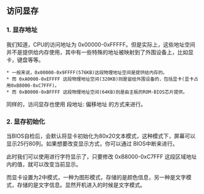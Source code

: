 ## 访问显存

### 1. 显存地址

我们知道，CPU的访问地址为 0x00000-0xFFFFF。但是实际上，这些地址空间并不是提供给内存使用，其中有一些特殊的地址被映射到了外围设备上，比如显卡，键盘等等。

```
* 一般来说，0x00000-0x9FFFF(576KB)这段物理地址空间是提供给内存的。
* 而 0xA0000-0xEFFFF 这段物理地址空间(320KB)则是留给外围设备的，包括显卡(显卡占用0xB8000-0xC7FFF)。
* 而 0xB0000-0xBFFFF 这段物理地址空间(64KB)则是由主板的ROM-BIOS芯片提供。
```

同样的，访问显存也使用 段地址: 偏移地址 的方式来进行。

### 2. 显存初始化

当BIOS自检后，会默认将显卡初始化为80x20文本模式，这种模式下，屏幕可以显示25行80列。如果想要改变显示方式，你可以通过
BIOS中断来进行。

此时我们可以使用进行字符显示了，只要修改 0xB8000-0xC7FFF 这段区域地址内的值，就可以改变当前显示。

而显卡设置为2中模式，一种为图形模式，存储的是颜色信息，另一种是文字模式，存储的是文字信息。显然开机进入的时候是文字模式。

